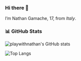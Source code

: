 ### Hi there 👋

I’m Nathan Gamache, 17, from _Italy_.

### 📊 GitHub Stats

![playwithnathan's GitHub stats](https://github-readme-stats.vercel.app/api?username=playwithnathan&show_icons=true&count_private=true&theme=dark)

![Top Langs](https://github-readme-stats.vercel.app/api/top-langs/?username=playwithnathan&theme=dark)

